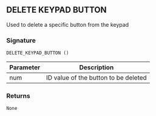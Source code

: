 ## DELETE KEYPAD BUTTON

Used to delete a specific button from the keypad


### Signature

`DELETE_KEYPAD_BUTTON ()`


| Parameter | Description |
| --- | --- |
| num | ID value of the button to be deleted |


### Returns

`None`


